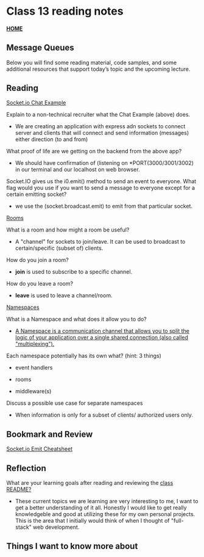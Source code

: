 # Class 13 reading notes

#### [HOME](https://cesarderio.github.io/reading-notes/)

## Message Queues

Below you will find some reading material, code samples, and some additional resources that support today’s topic and the upcoming lecture.

## Reading

[Socket.io Chat Example](https://socket.io/get-started/chat/)

Explain to a non-technical recruiter what the Chat Example (above) does.

* We are creating an application with express adn  sockets to connect server and clients that will connect and send information (messages) either direction (to and from)

What proof of life are we getting on the backend from the above app?

* We should have confirmation of (listening on *PORT(3000/3001/3002) in our terminal and our localhost on web browser.

Socket.IO gives us the i0.emit() method to send an event to everyone. What flag would you use if you want to send a message to everyone except for a certain emitting socket?

* we use the (socket.broadcast.emit) to emit from that particular socket.

[Rooms](https://socket.io/docs/v4/rooms)

What is a room and how might a room be useful?

* A "channel" for sockets to join/leave. It can be used to broadcast to certain/specific (subset of) clients.

How do you join a room?

* **join** is used to subscribe to a specific channel.

How do you leave a room?

* **leave** is used to leave a channel/room.

[Namespaces](https://socket.io/docs/v4/namespaces/)

What is a Namespace and what does it allow you to do?

* [A Namespace is a communication channel that allows you to split the logic of your application over a single shared connection (also called "multiplexing").](https://socket.io/docs/v4/namespaces/#:~:text=A%20Namespace%20is%20a%20communication%20channel%20that%20allows%20you%20to%20split%20the%20logic%20of%20your%20application%20over%20a%20single%20shared%20connection%20(also%20called%20%22multiplexing%22).)

Each namespace potentially has its own what? (hint: 3 things)

* event handlers

* rooms

* middleware(s)

Discuss a possible use case for separate namespaces

* When information is only for a subset of clients/ authorized users only.

## Bookmark and Review

[Socket.io Emit Cheatsheet](https://socket.io/docs/v4/emit-cheatsheet/)

## Reflection

What are your learning goals after reading and reviewing the [class README?](https://codefellows.github.io/code-401-javascript-guide/curriculum/class-06/)

* These current topics we are learning are very interesting to me, I want to get a better understanding of it all. Honestly I would like to get really knowledgeble and good at utilizing these for my own personal projects. This is the area that I initially would think of when I thought of "full-stack" web development.

## Things I want to know more about
